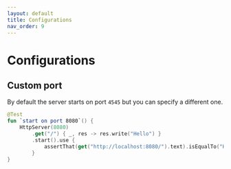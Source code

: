 ```yaml
---
layout: default
title: Configurations
nav_order: 9
---
```


# Configurations

## Custom port
By default the server starts on port `4545` but you can specify a different one.

```kotlin
@Test
fun `start on port 8080`() {
    HttpServer(8080)
        .get("/") { _, res -> res.write("Hello") }
        .start().use {
            assertThat(get("http://localhost:8080/").text).isEqualTo("Hello")
        }
}
```